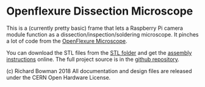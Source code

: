 # Openflexure Dissection Microscope

This is a (currently pretty basic) frame that lets a Raspberry Pi camera module function as a dissection/inspection/soldering microscope.  It pinches a lot of code from the [OpenFlexure Microscope](https://github.com/rwb27/openflexure_microscope/).

You can download the STL files from the [STL folder](https://github.com/rwb27/openflexure_dissection_microscope/tree/master/stl) and get the [assembly instructions](https://rwb27.github.io/openflexure_dissection_microscope/docubricks/) online.  The full project source is in the [github repository](https://github.com/rwb27/openflexure_dissection_microscope/).


(c) Richard Bowman 2018
All documentation and design files are released under the CERN Open Hardware License.